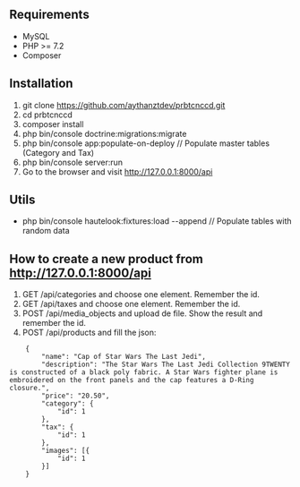 ## Requirements
* MySQL
* PHP >= 7.2
* Composer

## Installation
1. git clone https://github.com/aythanztdev/prbtcnccd.git
2. cd prbtcnccd
3. composer install
4. php bin/console doctrine:migrations:migrate
5. php bin/console app:populate-on-deploy // Populate master tables (Category and Tax)
6. php bin/console server:run
7. Go to the browser and visit http://127.0.0.1:8000/api

## Utils
* php bin/console hautelook:fixtures:load --append // Populate tables with random data

## How to create a new product from http://127.0.0.1:8000/api 
1. GET /api/categories and choose one element. Remember the id.
2. GET /api/taxes and choose one element. Remember the id.
3. POST /api/media_objects and upload de file. Show the result and remember the id.
4. POST /api/products and fill the json:
```
    {
	    "name": "Cap of Star Wars The Last Jedi",
	    "description": "The Star Wars The Last Jedi Collection 9TWENTY is constructed of a black poly fabric. A Star Wars fighter plane is embroidered on the front panels and the cap features a D-Ring closure.",
	    "price": "20.50",
	    "category": {
		    "id": 1
	    },
	    "tax": {
		    "id": 1
	    },
	    "images": [{
		    "id": 1
	    }]
    }
```
